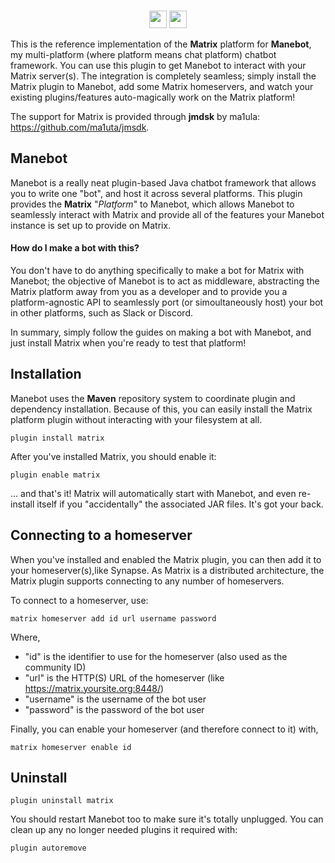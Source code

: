 <p align="center">
  <br/>
  <a href="https://discord.gg/qJPzQX3"><img height="28" src="https://img.shields.io/discord/563010101254815776.svg?label=Discord&logo=discord&style=for-the-badge"></a> <img height="28" src="https://img.shields.io/github/issues/manebot/discord.svg?style=for-the-badge">
</p>

This is the reference implementation of the **Matrix** platform for **Manebot**, my multi-platform (where platform means chat platform) chatbot framework. You can use this plugin to get Manebot to interact with your Matrix server(s).  The integration is completely seamless; simply install the Matrix plugin to Manebot, add some Matrix homeservers, and watch your existing plugins/features auto-magically work on the Matrix platform!

The support for Matrix is provided through **jmdsk** by ma1ula: https://github.com/ma1uta/jmsdk.

## Manebot

Manebot is a really neat plugin-based Java chatbot framework that allows you to write one "bot", and host it across several platforms. This plugin provides the **Matrix** "*Platform*" to Manebot, which allows Manebot to seamlessly interact with Matrix and provide all of the features your Manebot instance is set up to provide on Matrix.

#### How do I make a bot with this?

You don't have to do anything specifically to make a bot for Matrix with Manebot; the objective of Manebot is to act as middleware, abstracting the Matrix platform away from you as a developer and to provide you a platform-agnostic API to seamlessly port (or simoultaneously host) your bot in other platforms, such as Slack or Discord.

In summary, simply follow the guides on making a bot with Manebot, and just install Matrix when you're ready to test that platform!

## Installation

Manebot uses the **Maven** repository system to coordinate plugin and dependency installation. Because of this, you can easily install the Matrix platform plugin without interacting with your filesystem at all.

```
plugin install matrix
```

After you've installed Matrix, you should enable it:

```
plugin enable matrix
```

... and that's it! Matrix will automatically start with Manebot, and even re-install itself if you "accidentally" the associated JAR files. It's got your back.

## Connecting to a homeserver

When you've installed and enabled the Matrix plugin, you can then add it to your homeserver(s),like Synapse.  As Matrix is a distributed architecture, the Matrix plugin supports connecting to any number of homeservers.

To connect to a homeserver, use:

```
matrix homeserver add id url username password
```

Where,
 - "id" is the identifier to use for the homeserver (also used as the community ID)
 - "url" is the HTTP(S) URL of the homeserver (like https://matrix.yoursite.org:8448/)
 - "username" is the username of the bot user
 - "password" is the password of the bot user
 
Finally, you can enable your homeserver (and therefore connect to it) with,

```
matrix homeserver enable id
```

## Uninstall

```
plugin uninstall matrix
```

You should restart Manebot too to make sure it's totally unplugged. You can clean up any no longer needed plugins it required with:

```
plugin autoremove
```
